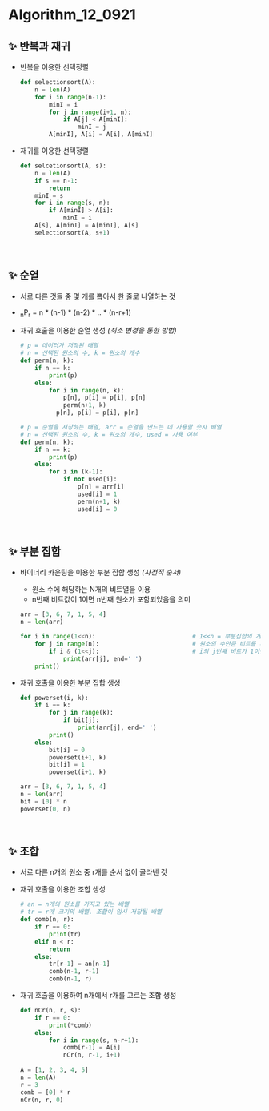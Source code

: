 # Algorithm_12_0921

## ✨ 반복과 재귀

- 반복을 이용한 선택정렬

  ```python
  def selectionsort(A):
      n = len(A)
      for i in range(n-1):
          minI = i
          for j in range(i+1, n):
              if A[j] < A[minI]:
                  minI = j
          A[minI], A[i] = A[i], A[minI]
  ```

- 재귀를 이용한 선택정렬

  ```python
  def selcetionsort(A, s):
      n = len(A)
      if s == n-1:
          return
      minI = s
      for i in range(s, n):
          if A[minI] > A[i]:
              minI = i
      A[s], A[minI] = A[minI], A[s]
      selectionsort(A, s+1)

<br/>

## ✨ 순열

- 서로 다른 것들 중 몇 개를 뽑아서 한 줄로 나열하는 것
- <sub>n</sub>P<sub>r</sub> = n * (n-1) * (n-2) * .. * (n-r+1)

- 재귀 호출을 이용한 순열 생성 *(최소 변경을 통한 방법)*

  ```python
  # p = 데이터가 저장된 배열
  # n = 선택된 원소의 수, k = 원소의 개수
  def perm(n, k):
      if n == k:
          print(p)
      else:
          for i in range(n, k):
              p[n], p[i] = p[i], p[n]
              perm(n+1, k)
      		p[n], p[i] = p[i], p[n]
  ```

  ```python
  # p = 순열을 저장하는 배열, arr = 순열을 만드는 데 사용할 숫자 배열
  # n = 선택된 원소의 수, k = 원소의 개수, used = 사용 여부
  def perm(n, k):
      if n == k:
          print(p)
      else:
          for i in (k-1):
              if not used[i]:
                  p[n] = arr[i]
                  used[i] = 1
                  perm(n+1, k)
                  used[i] = 0
  ```

<br/>

## ✨ 부분 집합

- 바이너리 카운팅을 이용한 부분 집합 생성 *(사전적 순서)*

  - 원소 수에 해당하는 N개의 비트열을 이용
  - n번째 비트값이 1이면 n번째 원소가 포함되었음을 의미

  ```python
  arr = [3, 6, 7, 1, 5, 4]
  n = len(arr)
  
  for i in range(1<<n):                           # 1<<n = 부분집합의 개수
      for j in range(n):                          # 원소의 수만큼 비트를 비교함.
          if i & (1<<j):                          # i의 j번째 비트가 1이면 j번째 원소 출력
              print(arr[j], end=' ')
      print()
  ```

- 재귀 호출을 이용한 부분 집합 생성

  ```python
  def powerset(i, k):
      if i == k:
          for j in range(k):
              if bit[j]:
                  print(arr[j], end=' ')
          print()
      else:
          bit[i] = 0
          powerset(i+1, k)
          bit[i] = 1
          powerset(i+1, k)
  
  arr = [3, 6, 7, 1, 5, 4]
  n = len(arr)
  bit = [0] * n
  powerset(0, n)
  ```

<br/>

## ✨ 조합

- 서로 다른 n개의 원소 중 r개를 순서 없이 골라낸 것

- 재귀 호출을 이용한 조합 생성

  ```python
  # an = n개의 원소를 가지고 있는 배열
  # tr = r개 크기의 배열. 조합이 임시 저장될 배열
  def comb(n, r):
      if r == 0:
          print(tr)
      elif n < r:
          return
      else:
          tr[r-1] = an[n-1]
          comb(n-1, r-1)
          comb(n-1, r)
  ```

- 재귀 호출을 이용하여 n개에서 r개를 고르는 조합 생성

    ```python
    def nCr(n, r, s):
        if r == 0:
            print(*comb)
        else:
            for i in range(s, n-r+1):
                comb[r-1] = A[i]
                nCr(n, r-1, i+1)
                
    A = [1, 2, 3, 4, 5]
    n = len(A)
    r = 3
    comb = [0] * r
    nCr(n, r, 0)
    ```
